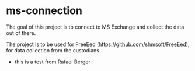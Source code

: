 # ms-connection


The goal of this project is to connect to MS Exchange and collect the
data out of there.

The project is to be used for FreeEed (https://github.com/shmsoft/FreeEed),
 for data collection from the custodians.
  
  
  * this is a test from Rafael Berger
